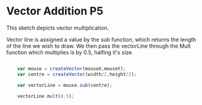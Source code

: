 # Vector Addition P5

This sketch depicts vector multiplication.

Vector line is assigned a value by the sub function, which returns the length of the line we wish to draw.
We then pass the vectorLine through the Mult function which multiplies is by 0.5, halfing it's size.

```js

	var mouse = createVector(mouseX,mouseY);
	var centre = createVector(width/2,height/2);

	var vectorLine = mouse.sub(centre);

	vectorLine.mult(0.5);

```
